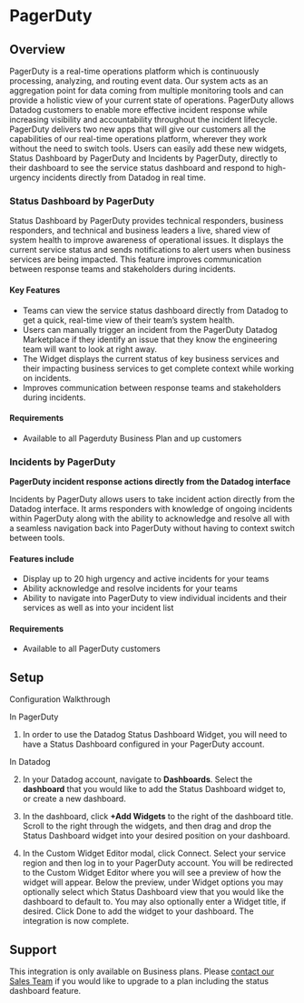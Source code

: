 # PagerDuty

## Overview

PagerDuty is a real-time operations platform which is continuously processing, analyzing,
and routing event data. Our system acts as an aggregation point for data coming from multiple 
monitoring tools and can provide a holistic view of your current state of operations. PagerDuty 
allows Datadog customers to enable more effective incident response while increasing visibility 
and accountability throughout the incident lifecycle. PagerDuty delivers two new apps that will 
give our customers all the capabilities of our real-time operations platform, wherever they work
without the need to switch tools. Users can easily add these new widgets, Status Dashboard by PagerDuty 
and Incidents by PagerDuty, directly to their dashboard to see the service status dashboard and respond 
to high-urgency incidents directly from Datadog in real time.

### Status Dashboard by PagerDuty

Status Dashboard by PagerDuty provides technical responders, business responders, 
and technical and business leaders a live, shared view of system health to improve 
awareness of operational issues. It displays the current service status and sends 
notifications to alert users when business services are being impacted. This feature
improves communication between response teams and stakeholders during incidents.

#### Key Features

- Teams can view the service status dashboard directly from Datadog to get a quick, real-time view of their team’s system health.
- Users can manually trigger an incident from the PagerDuty Datadog Marketplace if they identify an issue that they know the engineering team will want to look at right away.
- The Widget displays the current status of key business services and their impacting business services to get complete context while working on incidents.
- Improves communication between response teams and stakeholders during incidents.


#### Requirements
- Available to all Pagerduty Business Plan and up customers

### Incidents by PagerDuty
**PagerDuty incident response actions directly from the Datadog interface**

Incidents by PagerDuty allows users to take incident action directly from the 
Datadog interface. It arms responders with knowledge of ongoing incidents within PagerDuty 
along with the ability to acknowledge and resolve all with a seamless navigation back into
PagerDuty without having to context switch between tools.

#### Features include
- Display up to 20 high urgency and active incidents for your teams
- Ability acknowledge and resolve incidents for your teams
- Ability to navigate into PagerDuty to view individual incidents and their services as well as into your incident list

#### Requirements
- Available to all PagerDuty customers

## Setup
Configuration Walkthrough

In PagerDuty


1. In order to use the Datadog Status Dashboard Widget, you will need to have 
a Status Dashboard configured in your PagerDuty account.

In Datadog

2. In your Datadog account, navigate to **Dashboards**. Select the **dashboard** that you would like 
to add the Status Dashboard widget to, or create a new dashboard.

3. In the dashboard, click **+Add Widgets** to the right of the dashboard title. Scroll to the right through
the widgets, and then drag and drop the Status Dashboard widget into your desired position on your 
dashboard.

4. In the Custom Widget Editor modal, click Connect. Select your service region and then log in to your 
PagerDuty account. You will be redirected to the Custom Widget Editor where you will see a preview of
how the widget will appear. Below the preview, under Widget options you may optionally select which
Status Dashboard view that you would like the dashboard to default to. You may also optionally enter 
a Widget title, if desired. Click Done to add the widget to your dashboard. The integration is now 
complete.

## Support

This integration is only available on Business plans. Please 
[contact our Sales Team](https://www.pagerduty.com/contact-us/) if you would like to upgrade to a plan including the status dashboard feature.
